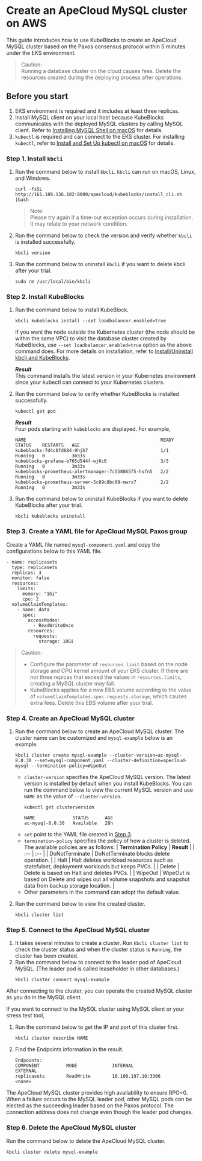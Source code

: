 # Create an ApeCloud MySQL cluster on AWS

This guide introduces how to use KubeBlocks to create an ApeCloud MySQL cluster based on the Paxos consensus protocol within 5 minutes under the EKS environment.
> Caution:<br>
> Running a database cluster on the cloud causes fees. Delete the resources created during the deploying process after operations.

## Before you start

1. EKS environment is required and it includes at least three replicas.
2. Install MySQL client on your local host because KubeBlocks communicates with the deployed MySQL clusters by calling MySQL client. Refer to [Installing MySQL Shell on macOS](https://dev.mysql.com/doc/mysql-shell/8.0/en/mysql-shell-install-macos-quick.html) for details.
3. `kubectl` is required and can connect to the EKS cluster. For installing `kubectl`, refer to [Install and Set Up kubectl on macOS](https://kubernetes.io/docs/tasks/tools/install-kubectl-macos/) for details.

### Step 1. Install `kbcli`

1. Run the command below to install `kbcli`. `kbcli` can run on macOS, Linux, and Windows.
   ```
   curl -fsSL http://161.189.136.182:8000/apecloud/kubeblocks/install_cli.sh |bash
   ```
   > Note:<br>
   > Please try again if a time-out exception occurs during installation. It may relate to your network condition.
2. Run the command below to check the version and verify whether `kbcli` is installed successfully.
   ```
   kbcli version
   ```
3. Run the command below to uninstall `kbcli` if you want to delete kbcli after your trial.
   ```
   sudo rm /usr/local/bin/kbcli
   ```

### Step 2. Install KubeBlocks

1. Run the command below to install KubeBlock.
   ```
   kbcli kubeblocks install --set loadbalancer.enabled=true
   ```

   If you want the node outside the Kubernetes cluster (the node should be within the same VPC) to visit the database cluster created by KubeBlocks, use `--set loadbalancer.enabled=true` option as the above command does. For more details on installation, refer to [Install/Uninstall kbcli and KubeBlocks](../install_kbcli_kubeblocks/install_and_unistall_kbcli_and_kubeblocks.md).

   ***Result***<br>
   This command installs the latest version in your Kubernetes environment since your kubectl can connect to your Kubernetes clusters.

2. Run the command below to verify whether KubeBlocks is installed successfully.
   ```
   kubectl get pod
   ```

   ***Result***<br>
   Four pods starting with `kubeblocks` are displayed. For example,
   ```
   NAME                                                  READY   STATUS    RESTARTS   AGE
   kubeblocks-7d4c6fd684-9hjh7                           1/1     Running   0          3m33s
   kubeblocks-grafana-b765d544f-wj6c6                    3/3     Running   0          3m33s
   kubeblocks-prometheus-alertmanager-7c558865f5-hsfn5   2/2     Running   0          3m33s
   kubeblocks-prometheus-server-5c89c8bc89-mwrx7         2/2     Running   0          3m33s

3. Run the command below to uninstall KubeBlocks if you want to delete KubeBlocks after your trial.
   ```
   kbcli kubeblocks uninstall
   ```

### Step 3. Create a YAML file for ApeCloud MySQL Paxos group

Create a YAML file named `mysql-component.yaml` and copy the configurations below to this YAML file.
```
- name: replicasets
  type: replicasets
  replicas: 3
  monitor: false
  resources:
    limits:
      memory: "1Gi"
      cpu: 2
  volumeClaimTemplates:
    - name: data
      spec:
        accessModes:
          - ReadWriteOnce
        resources:
          requests:
            storage: 10Gi
```

> Caution:<br>
> * Configure the parameter of `resources.limit` based on the node storage and CPU kernel amount of your EKS cluster. If there are not three repicas that exceed the values in `resources.limits`, creating a MySQL cluster may fail.
> * KubeBlocks applies for a new EBS volume according to the value of `volumeClaimTemplates.spec.requests.storage`, which causes extra fees. Delete this EBS volume after your trial.

### Step 4. Create an ApeCloud MySQL cluster

1. Run the command below to create an ApeCloud MySQL cluster. The cluster name can be customized and `mysql-example` below is an example.
   ```
   kbcli cluster create mysql-example --cluster-version=ac-mysql-8.0.30 --set=mysql-component.yaml --cluster-definition=apecloud-mysql --termination-policy=WipeOut
   ```

   * `cluster-version` specifies the ApeCloud MySQL version. The latest version is installed by default when you install KubeBlocks. You can run the command below to view the current MySQL version and use `NAME` as the value of `--cluster-version`.
     ```
     kubectl get clusterversion

     NAME              STATUS      AGE
     ac-mysql-8.0.30   Available   28h
     ```
   * `set` point to the YAML file created in [Step 3](#step-3-create-a-yaml-file-for-apecloud-mysql-paxos-group).
   * `termination-policy` specifies the policy of how a cluster is deleted. The available policies are as follows:
     | **Termination Policy**  | **Result**   |
     | :--                     | :--          |
     | DoNotTerminate          | DoNotTerminate blocks delete operation. |
     | Halt                    | Halt deletes workload resources such as statefulset, deployment workloads but keeps PVCs. |
     | Delete                  | Delete is based on Halt and deletes PVCs. |
     | WipeOut                 | WipeOut is based on Delete and wipes out all volume snapshots and snapshot data from backup storage location. |
   * Other parameters in the command can adopt the default value.

2. Run the command below to view the created cluster.
   ```
   kbcli cluster list
   ```

### Step 5. Connect to the ApeCloud MySQL cluster

1. It takes several minutes to create a cluster. Run `kbcli cluster list` to check the cluster status and when the cluster status is `Running`, the cluster has been created. 
2. Run the command below to connect to the leader pod of ApeCloud MySQL. (The leader pod is called leaseholder in other databases.)
   ```
   kbcli cluster connect mysql-example
   ```

After connecting to the cluster, you can operate the created MySQL cluster as you do in the MySQL client.

If you want to connect to the MySQL cluster using MySQL client or your stress test tool, 
1. Run the command below to get the IP and port of this cluster first. 
   ```
   kbcli cluster describe NAME
   ```
2. Find the Endpoints information in the result.
   ```
   Endpoints:
   COMPONENT          MODE             INTERNAL                  EXTERNAL        
   replicasets        ReadWrite        10.100.197.10:3306        <none>
   ```

The ApeCloud MySQL cluster provides high availability to ensure RPO=0. When a failure occurs to the MySQL leader pod, other MySQL pods can be elected as the succeeding leader based on the Paxos protocol. The connection address does not change even though the leader pod changes.

### Step 6. Delete the ApeCloud MySQL cluster
Run the command below to delete the ApeCloud MySQL cluster.
```
kbcli cluster delete mysql-example
```